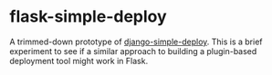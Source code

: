 flask-simple-deploy
===

A trimmed-down prototype of [django-simple-deploy](https://github.com/django-simple-deploy/django-simple-deploy/). This is a brief experiment to see if a similar approach to building a plugin-based deployment tool might work in Flask.
